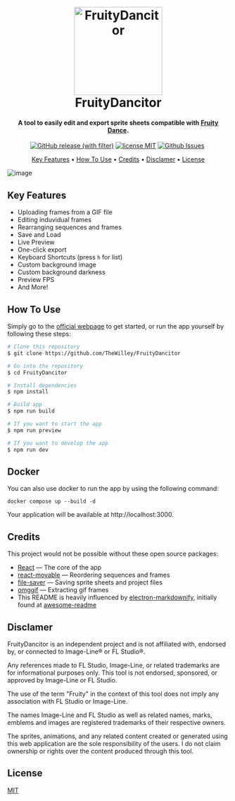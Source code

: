 <h1 align="center">
  <br>
  <a href="https://thewilley.github.io/FruityDancitor/"><img src="https://github.com/TheWilley/FruityDancitor/assets/89783791/d139e8bb-9124-495c-88da-cf76706e204a" alt="FruityDancitor" width="200"></a>
  <br>
  FruityDancitor
  <br>
</h1>

<h4 align="center">A tool to easily edit and export sprite sheets compatible
with <a href='https://www.image-line.com/fl-studio-learning/fl-studio-online-manual/html/plugins/Fruity%20Dance.htm' alt='Fruity Dance'> Fruity Dance</a>.
</h4>



<p align="center">
<a href='https://github.com/TheWilley/FruityDancitor/releases/latest'><img alt="GitHub release (with filter)" src="https://img.shields.io/github/v/release/TheWilley/FruityDancitor"></a>
<a href='https://github.com/TheWilley/FruityDancitor/blob/main/LICENSE'><img src="https://img.shields.io/badge/license-MIT-blue" alt='license MIT' /></a>
<a href='https://github.com/TheWilley/FruityDancitor/issues'> <img src='https://img.shields.io/github/issues/TheWilley/FruityDancitor.svg' alt='Github Issues'></a>
<a href='https://www.image-line.com/fl-studio-learning/fl-studio-online-manual/html/plugins/Fruity%20Dance.htm'> <img src="https://img.shields.io/badge/plugin_page-🌷-blue" alt='' /> </a>
</p>

<p align="center">
  <a href="#key-features">Key Features</a> •
  <a href="#how-to-use">How To Use</a> •
  <a href="#credits">Credits</a> •
  <a href="#disclamer">Disclamer</a> •
  <a href="#license">License</a>
</p>

![image](https://github.com/TheWilley/FruityDancitor/assets/89783791/3d0e323a-fcb0-4432-b245-639855a0aaa7)

## Key Features

- Uploading frames from a GIF file
- Editing induvidual frames
- Rearranging sequences and frames
- Save and Load
- Live Preview
- One-click export
- Keyboard Shortcuts (press `h` for list)
- Custom background image
- Custom background darkness
- Preview FPS
- And More!

## How To Use

Simply go to the [official webpage](https://thewilley.github.io/FruityDancitor/) to get started, or run the app yourself by following these steps:

```bash
# Clone this repository
$ git clone https://github.com/TheWilley/FruityDancitor

# Go into the repository
$ cd FruityDancitor

# Install dependencies
$ npm install

# Build app
$ npm run build

# If you want to start the app 
$ npm run preview

# If you want to develop the app
$ npm run dev
```

## Docker
You can also use docker to run the app by using the following command:

```
docker compose up --build -d
```

Your application will be available at http://localhost:3000.

## Credits

This project would not be possible without these open source packages:

* [React](https://react.dev/) — The core of the app
* [react-movable](https://www.npmjs.com/package/react-movable) — Reordering sequences and frames
* [file-saver](https://www.npmjs.com/package/file-saver) — Saving sprite sheets and project files
* [omggif](https://www.npmjs.com/package/omggif) — Extracting gif frames
* This README is heavily influenced
  by [electron-markdownify](https://github.com/amitmerchant1990/electron-markdownify/tree/master), initially found
  at [awesome-readme](https://github.com/matiassingers/awesome-readme)

## Disclamer

FruityDancitor is an independent project and is not affiliated with, endorsed by, or connected to Image-Line® or FL
Studio®.

Any references made to FL Studio, Image-Line, or related trademarks are for informational purposes only. This tool is
not endorsed, sponsored, or approved by Image-Line or FL Studio.

The use of the term "Fruity" in the context of this tool does not imply any association with FL Studio or Image-Line.

The names Image-Line and FL Studio as well as related names, marks, emblems and images are registered trademarks of
their respective owners.

The sprites, animations, and any related content created or generated using this web application are the sole
responsibility of the users. I do not claim ownership or rights over the content produced through this tool.

## License

[MIT](https://github.com/TheWilley/FruityDancitor/blob/main/LICENSE)
